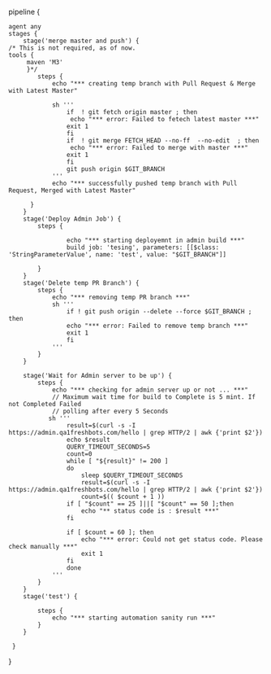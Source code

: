 pipeline {

    agent any 
    stages {
        stage('merge master and push') {
 	/* This is not required, as of now.
    tools {
         maven 'M3'
         }*/
            steps {
                echo "*** creating temp branch with Pull Request & Merge with Latest Master"
                
                sh '''
                    if  ! git fetch origin master ; then
                     echo "*** error: Failed to fetech latest master ***"
                    exit 1
                    fi
                    if  ! git merge FETCH_HEAD --no-ff  --no-edit  ; then
                     echo "*** error: Failed to merge with master ***"
                    exit 1
                    fi
                    git push origin $GIT_BRANCH
                '''
                echo "*** successfully pushed temp branch with Pull Request, Merged with Latest Master"

		  }
        }
        stage('Deploy Admin Job') { 
            steps {
                
                    echo "*** starting deployemnt in admin build ***"
                    build job: 'tesing', parameters: [[$class: 'StringParameterValue', name: 'test', value: "$GIT_BRANCH"]]
                
            }
        }
        stage('Delete temp PR Branch') { 
            steps {
                echo "*** removing temp PR branch ***"
                sh '''
                    if ! git push origin --delete --force $GIT_BRANCH ; then
                    echo "*** error: Failed to remove temp branch ***"
                    exit 1
                    fi
                '''
            }
        }

        stage('Wait for Admin server to be up') { 
            steps {
                echo "*** checking for admin server up or not ... ***"
                // Maximum wait time for build to Complete is 5 mint. If not Completed Failed
                // polling after every 5 Seconds
               sh '''
                    result=$(curl -s -I https://admin.qa1freshbots.com/hello | grep HTTP/2 | awk {'print $2'})
                    echo $result
                    QUERY_TIMEOUT_SECONDS=5
                    count=0
                    while [ "${result}" != 200 ] 
                    do
                        sleep $QUERY_TIMEOUT_SECONDS
                        result=$(curl -s -I https://admin.qa1freshbots.com/hello | grep HTTP/2 | awk {'print $2'})
                        count=$(( $count + 1 ))
                    if [ "$count" == 25 ]||[ "$count" == 50 ];then
                        echo "** status code is : $result ***"
                    fi
                    
                    if [ $count = 60 ]; then
                        echo "*** error: Could not get status code. Please check manually ***"
                        exit 1
                    fi
                    done
                '''
            }
        }
        stage('test') { 

            steps {
                echo "*** starting automation sanity run ***"
            }
        }

     }

}


